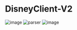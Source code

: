 # DisneyClient-V2

![image](https://github.com/user-attachments/assets/e1c1449c-2c82-4443-9049-ecedc1bbc454)
![parser](https://github.com/user-attachments/assets/39d3c458-2b4b-4bb2-8ddd-8c387560569b)
![image](https://github.com/user-attachments/assets/a27a4efc-e443-40ed-b623-b7e84966e424)
